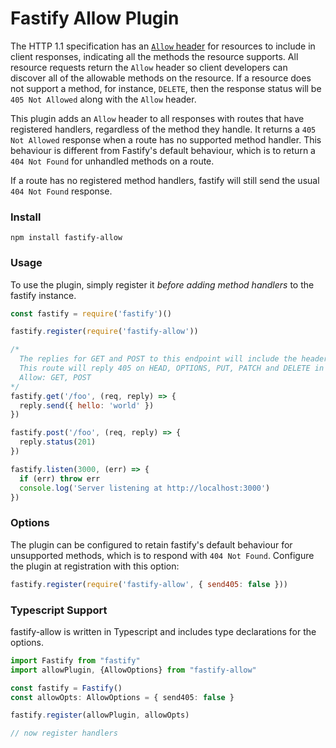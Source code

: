 # Fastify Allow Plugin
The HTTP 1.1 specification has an [`Allow` header](https://datatracker.ietf.org/doc/html/rfc7231#section-7.4.1) for resources to include in client responses, indicating all the methods the resource supports. All resource requests return the `Allow` header so client developers can discover all of the allowable methods on the resource. If a resource does not support a method, for instance, `DELETE`, then the response status will be `405 Not Allowed` along with the `Allow` header.

This plugin adds an `Allow` header to all responses with routes that have registered handlers, regardless of the method they handle. It returns a `405 Not Allowed` response when a route has no supported method handler. This behaviour is different from Fastify's default behaviour, which is to return a `404 Not Found` for unhandled methods on a route.

If a route has no registered method handlers, fastify will still send the usual `404 Not Found` response.

### Install

```shell
npm install fastify-allow
```

### Usage
To use the plugin, simply register it _before adding method handlers_ to the fastify instance.

```js
const fastify = require('fastify')()

fastify.register(require('fastify-allow'))

/*
  The replies for GET and POST to this endpoint will include the header Allow: GET, POST
  This route will reply 405 on HEAD, OPTIONS, PUT, PATCH and DELETE in addition to the header
  Allow: GET, POST
*/
fastify.get('/foo', (req, reply) => {
  reply.send({ hello: 'world' })
})

fastify.post('/foo', (req, reply) => {
  reply.status(201)
})

fastify.listen(3000, (err) => {
  if (err) throw err
  console.log('Server listening at http://localhost:3000')
})
```

### Options
The plugin can be configured to retain fastify's default behaviour for unsupported methods, which is to respond with `404 Not Found`. Configure the plugin at registration with this option:

```js
fastify.register(require('fastify-allow', { send405: false }))
```

### Typescript Support
fastify-allow is written in Typescript and includes type declarations for the options.

```typescript
import Fastify from "fastify"
import allowPlugin, {AllowOptions} from "fastify-allow"

const fastify = Fastify()
const allowOpts: AllowOptions = { send405: false }

fastify.register(allowPlugin, allowOpts)

// now register handlers
```
